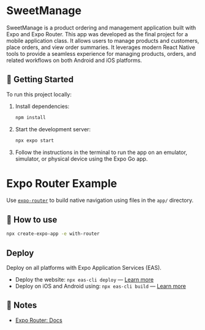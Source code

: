 # SweetManage

SweetManage is a product ordering and management application built with Expo and Expo Router. This app was developed as the final project for a mobile application class. It allows users to manage products and customers, place orders, and view order summaries. It leverages modern React Native tools to provide a seamless experience for managing products, orders, and related workflows on both Android and iOS platforms.

## 🏁 Getting Started

To run this project locally:

1. Install dependencies:
   ```sh
   npm install
   ```
2. Start the development server:
   ```sh
   npx expo start
   ```
3. Follow the instructions in the terminal to run the app on an emulator, simulator, or physical device using the Expo Go app.

# Expo Router Example

Use [`expo-router`](https://docs.expo.dev/router/introduction/) to build native navigation using files in the `app/` directory.

## 🚀 How to use

```sh
npx create-expo-app -e with-router
```

## Deploy

Deploy on all platforms with Expo Application Services (EAS).

- Deploy the website: `npx eas-cli deploy` — [Learn more](https://docs.expo.dev/eas/hosting/get-started/)
- Deploy on iOS and Android using: `npx eas-cli build` — [Learn more](https://expo.dev/eas)

## 📝 Notes

- [Expo Router: Docs](https://docs.expo.dev/router/introduction/)
